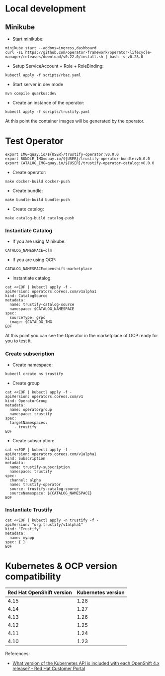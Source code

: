 # Local development

## Minikube

- Start minikube:

```shell
minikube start --addons=ingress,dashboard
curl -sL https://github.com/operator-framework/operator-lifecycle-manager/releases/download/v0.22.0/install.sh | bash -s v0.28.0
```

- Setup ServiceAccount + Role + RoleBinding:

```shell
kubectl apply -f scripts/rbac.yaml
```

- Start server in dev mode

```shell
mvn compile quarkus:dev
```

- Create an instance of the operator:

```shell
kubectl apply -f scripts/trustify.yaml
```

At this point the container images will be generated by the operator.

# Test Operator

```shell
export IMG=quay.io/${USER}/trustify-operator:v0.0.0
export BUNDLE_IMG=quay.io/${USER}/trustify-operator-bundle:v0.0.0
export CATALOG_IMG=quay.io/${USER}/trustify-operator-catalog:v0.0.0
```

- Create operator:

```shell
make docker-build docker-push
```

- Create bundle:

```shell
make bundle-build bundle-push
```

- Create catalog:

```shell
make catalog-build catalog-push
```

### Instantiate Catalog

- If you are using Minikube:

```shell
CATALOG_NAMESPACE=olm
```

- If you are using OCP:

```shell
CATALOG_NAMESPACE=openshift-marketplace
```

- Instantiate catalog:

```shell
cat <<EOF | kubectl apply -f -
apiVersion: operators.coreos.com/v1alpha1
kind: CatalogSource
metadata:
  name: trustify-catalog-source
  namespace: $CATALOG_NAMESPACE
spec:
  sourceType: grpc
  image: $CATALOG_IMG
EOF
```

At this point you can see the Operator in the marketplace of OCP ready for you to test it.

### Create subscription

- Create namespace:

```shell
kubectl create ns trustify
```

- Create group

```shell
cat <<EOF | kubectl apply -f -
apiVersion: operators.coreos.com/v1
kind: OperatorGroup
metadata:
  name: operatorgroup
  namespace: trustify
spec:
  targetNamespaces:
    - trustify
EOF
```

- Create subscription:

```shell
cat <<EOF | kubectl apply -f -
apiVersion: operators.coreos.com/v1alpha1
kind: Subscription
metadata:
  name: trustify-subscription
  namespace: trustify
spec:
  channel: alpha
  name: trustify-operator
  source: trustify-catalog-source
  sourceNamespace: ${CATALOG_NAMESPACE}
EOF
```

### Instantiate Trustify

```shell
cat <<EOF | kubectl apply -n trustify -f -
apiVersion: "org.trustify/v1alpha1"
kind: "Trustify"
metadata:
  name: myapp
spec: { }
EOF
```

# Kubernetes & OCP version compatibility

| Red Hat OpenShift version | Kubernetes version |
---------------------------|-------------------- 
 4.15                      | 1.28               
 4.14                      | 1.27               
 4.13                      | 1.26               
 4.12                      | 1.25               
 4.11                      | 1.24               
 4.10                      | 1.23               

References:

- [What version of the Kubernetes API is included with each OpenShift 4.x release? - Red Hat Customer Portal](https://access.redhat.com/solutions/4870701)
